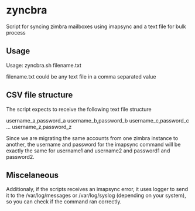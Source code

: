 # zyncbra
Script for syncing zimbra mailboxes using imapsync and a text file for bulk process

## Usage
Usage: zyncbra.sh filename.txt

filename.txt could be any text file in a comma separated value

## CSV file structure

The script expects to receive the following text file structure

username_a,password_a
username_b,password_b
username_c,password_c
...
username_z,password_z

Since we are migrating the same accounts from one zimbra instance to another, the username and password for the imapsync command will be exactly the same for username1 and username2 and password1 and password2.

## Miscelaneous

Additionaly, if the scripts receives an imapsync error, it uses logger to send it to the /var/log/messages or /var/log/syslog (depending on your system), so you can check if the command ran correctly.

